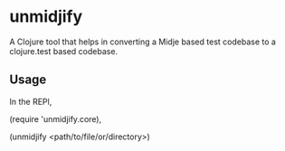 # unmidjify

A Clojure tool that helps in converting a Midje based test codebase to a clojure.test based codebase.


## Usage

In the REPl,

(require 'unmidjify.core),

(unmidjify <path/to/file/or/directory>)
